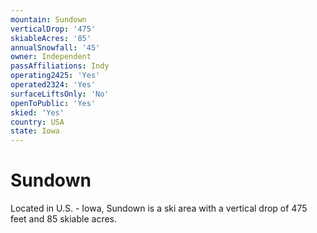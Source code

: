 ```yaml
---
mountain: Sundown
verticalDrop: '475'
skiableAcres: '85'
annualSnowfall: '45'
owner: Independent
passAffiliations: Indy
operating2425: 'Yes'
operated2324: 'Yes'
surfaceLiftsOnly: 'No'
openToPublic: 'Yes'
skied: 'Yes'
country: USA
state: Iowa
---
```


# Sundown

Located in U.S. - Iowa, Sundown is a ski area with a vertical drop of 475 feet and 85 skiable acres.
